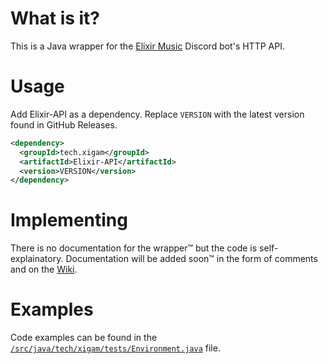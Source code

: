 # What is it?
This is a Java wrapper for the [Elixir Music](https://ponjo.club/invites/elixir) Discord bot's HTTP API.

# Usage
Add Elixir-API as a dependency.
Replace `VERSION` with the latest version found in GitHub Releases.
```xml
<dependency>
  <groupId>tech.xigam</groupId>
  <artifactId>Elixir-API</artifactId>
  <version>VERSION</version>
</dependency>
```

# Implementing
There is no documentation for the wrapper:tm: but the code is self-explainatory.
Documentation will be added soon:tm: in the form of comments and on the [Wiki](https://github.com/KingRainbow44/Elixir-API/wiki).

# Examples
Code examples can be found in the [`/src/java/tech/xigam/tests/Environment.java`](https://github.com/KingRainbow44/Elixir-API/blob/main/src/main/java/tech/xigam/tests/Environment.java) file.